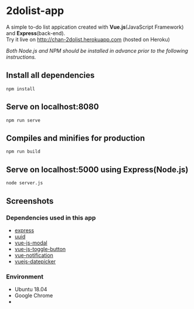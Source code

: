 # 2dolist-app
A simple to-do list appication created with **Vue.js**(JavaScript Framework) and **Express**(back-end).
<br>
Try it live on http://chan-2dolist.herokuapp.com (hosted on Heroku)

*Both Node.js and NPM should be installed in advance prior to the following instructions.*
## Install all dependencies
```
npm install
```

## Serve on localhost:8080
```
npm run serve
```

## Compiles and minifies for production
```
npm run build
```

## Serve on localhost:5000 using Express(Node.js)
```
node server.js
```

## Screenshots

### Dependencies used in this app
- [express](https://www.npmjs.com/package/express)
- [uuid](https://www.npmjs.com/package/uuid)
- [vue-js-modal](https://www.npmjs.com/package/vue-js-modal)
- [vue-js-toggle-button](https://www.npmjs.com/package/vue-js-toggle-button)
- [vue-notification](https://www.npmjs.com/package/vue-notification)
- [vuejs-datepicker](https://www.npmjs.com/package/vuejs-datepicker)

### Environment
- Ubuntu 18.04
- Google Chrome 
- 
